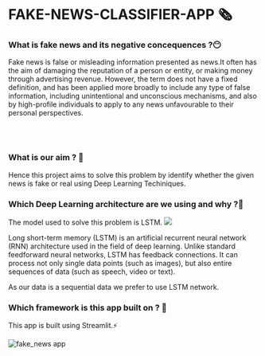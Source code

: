 # FAKE-NEWS-CLASSIFIER-APP 🗞️


<h3>What is fake news and its negative concequences ?😶 </h3>
<bl>
  
Fake news is false or misleading information presented as news.It often has the aim of damaging the reputation of a person or entity, or making money through advertising revenue. However, the term does not have a fixed definition, and has been applied more broadly to include any type of false information, including unintentional and unconscious mechanisms, and also by high-profile individuals to apply to any news unfavourable to their personal perspectives.
  
<br>
  <br>
  
  <h3>What is our aim ? 🎯</h3>

Hence this project aims to solve this problem by identify whether the given news is fake or real using Deep Learning Techiniques.

  
  <h3> Which Deep Learning architecture are we using and why ?🤔 </h3>
The model used to solve this problem is LSTM.
  
  <img src = "https://upload.wikimedia.org/wikipedia/commons/thumb/5/53/Peephole_Long_Short-Term_Memory.svg/1920px-Peephole_Long_Short-Term_Memory.svg.png">

Long short-term memory (LSTM) is an artificial recurrent neural network (RNN) architecture used in the field of deep learning. Unlike standard feedforward neural networks, LSTM has feedback connections. It can process not only single data points (such as images), but also entire sequences of data (such as speech, video or text).
  
  As our data is a sequential data we prefer to use LSTM network.

  <h3>Which framework is this app built on ? 🏢</h3>
  This app is built using Streamlit.⚡

![fake_news app](https://user-images.githubusercontent.com/73405735/145344842-9f1fab11-612d-42d7-aece-315c85e0568a.png)
